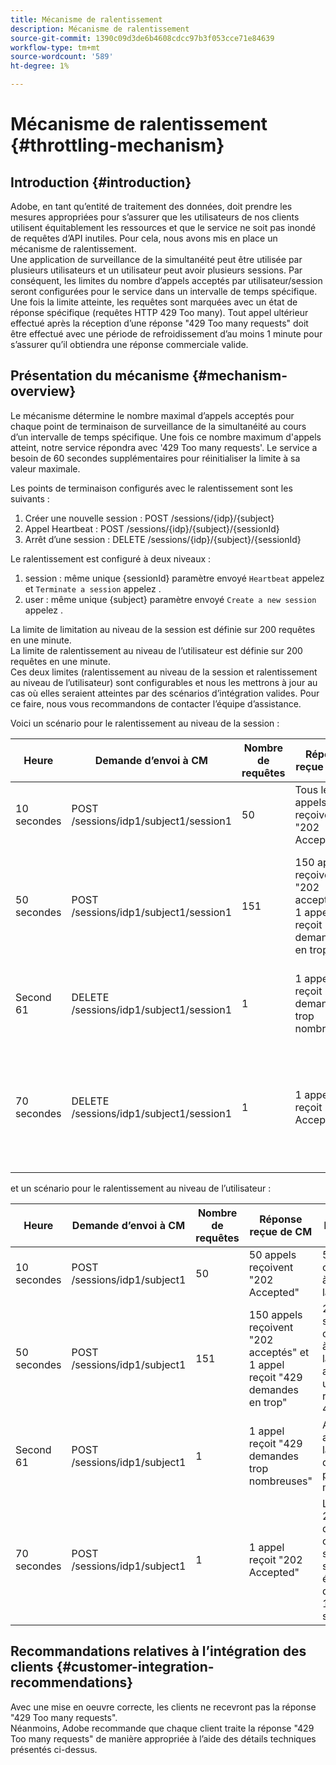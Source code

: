 ```yaml
---
title: Mécanisme de ralentissement
description: Mécanisme de ralentissement
source-git-commit: 1390c09d3de6b4608cdcc97b3f053cce71e84639
workflow-type: tm+mt
source-wordcount: '589'
ht-degree: 1%

---
```



# Mécanisme de ralentissement {#throttling-mechanism}

## Introduction {#introduction}

Adobe, en tant qu’entité de traitement des données, doit prendre les mesures appropriées pour s’assurer que les utilisateurs de nos clients utilisent équitablement les ressources et que le service ne soit pas inondé de requêtes d’API inutiles. Pour cela, nous avons mis en place un mécanisme de ralentissement.\
Une application de surveillance de la simultanéité peut être utilisée par plusieurs utilisateurs et un utilisateur peut avoir plusieurs sessions. Par conséquent, les limites du nombre d’appels acceptés par utilisateur/session seront configurées pour le service dans un intervalle de temps spécifique.\
Une fois la limite atteinte, les requêtes sont marquées avec un état de réponse spécifique (requêtes HTTP 429 Too many). Tout appel ultérieur effectué après la réception d’une réponse &quot;429 Too many requests&quot; doit être effectué avec une période de refroidissement d’au moins 1 minute pour s’assurer qu’il obtiendra une réponse commerciale valide.

## Présentation du mécanisme {#mechanism-overview}

Le mécanisme détermine le nombre maximal d’appels acceptés pour chaque point de terminaison de surveillance de la simultanéité au cours d’un intervalle de temps spécifique.
Une fois ce nombre maximum d&#39;appels atteint, notre service répondra avec &#39;429 Too many requests&#39;. Le service a besoin de 60 secondes supplémentaires pour réinitialiser la limite à sa valeur maximale.

Les points de terminaison configurés avec le ralentissement sont les suivants :
1. Créer une nouvelle session : POST /sessions/{idp}/{subject}
2. Appel Heartbeat : POST /sessions/{idp}/{subject}/{sessionId}
3. Arrêt d’une session : DELETE /sessions/{idp}/{subject}/{sessionId}

Le ralentissement est configuré à deux niveaux :
1. session : même unique {sessionId} paramètre envoyé `Heartbeat` appelez et `Terminate a session` appelez .
2. user : même unique {subject} paramètre envoyé `Create a new session` appelez .

La limite de limitation au niveau de la session est définie sur 200 requêtes en une minute.\
La limite de ralentissement au niveau de l’utilisateur est définie sur 200 requêtes en une minute.\
Ces deux limites (ralentissement au niveau de la session et ralentissement au niveau de l’utilisateur) sont configurables et nous les mettrons à jour au cas où elles seraient atteintes par des scénarios d’intégration valides. Pour ce faire, nous vous recommandons de contacter l’équipe d’assistance.

Voici un scénario pour le ralentissement au niveau de la session :

| Heure | Demande d’envoi à CM | Nombre de requêtes | Réponse reçue de CM | Explication |
|-----------|-----------------------------------------|--------------------|------------------------------------------------------------------------------|---------------------------------------------------------------------------------|
| 10 secondes | POST /sessions/idp1/subject1/session1 | 50 | Tous les appels reçoivent &quot;202 Accepted&quot; | 50 appels consommés à partir de la limite |
| 50 secondes | POST /sessions/idp1/subject1/session1 | 151 | 150 appels reçoivent &quot;202 acceptés&quot; et 1 appel reçoit &quot;429 demandes en trop&quot; | 200 appels sont consommés à partir de la limite et 1 appel reçoit une réponse 429 |
| Second 61 | DELETE /sessions/idp1/subject1/session1 | 1 | 1 appel reçoit &quot;429 demandes trop nombreuses&quot; | Aucun appel dans la limite disponible pour le moment |
| 70 secondes | DELETE /sessions/idp1/subject1/session1 | 1 | 1 appel reçoit &quot;202 Accepted&quot; | Limite à 200 appels disponibles, car 60 secondes se sont écoulées depuis les 10 secondes |

et un scénario pour le ralentissement au niveau de l’utilisateur :

| Heure | Demande d’envoi à CM | Nombre de requêtes | Réponse reçue de CM | Explication |
|-----------|------------------------------|--------------------|------------------------------------------------------------------------------|---------------------------------------------------------------------------------|
| 10 secondes | POST /sessions/idp1/subject1 | 50 | 50 appels reçoivent &quot;202 Accepted&quot; | 50 appels consommés à partir de la limite |
| 50 secondes | POST /sessions/idp1/subject1 | 151 | 150 appels reçoivent &quot;202 acceptés&quot; et 1 appel reçoit &quot;429 demandes en trop&quot; | 200 appels sont consommés à partir de la limite et 1 appel reçoit une réponse 429 |
| Second 61 | POST /sessions/idp1/subject1 | 1 | 1 appel reçoit &quot;429 demandes trop nombreuses&quot; | Aucun appel dans la limite disponible pour le moment |
| 70 secondes | POST /sessions/idp1/subject1 | 1 | 1 appel reçoit &quot;202 Accepted&quot; | Limite à 200 appels disponibles, car 60 secondes se sont écoulées depuis les 10 secondes |


## Recommandations relatives à l’intégration des clients {#customer-integration-recommendations}

Avec une mise en oeuvre correcte, les clients ne recevront pas la réponse &quot;429 Too many requests&quot;.\
Néanmoins, Adobe recommande que chaque client traite la réponse &quot;429 Too many requests&quot; de manière appropriée à l’aide des détails techniques présentés ci-dessus.

